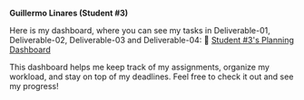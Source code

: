 **Guillermo Linares (Student #3)**

Here is my dashboard, where you can see my tasks in Deliverable-01, Deliverable-02, Deliverable-03 and Deliverable-04:
🔗 [Student #3's Planning Dashboard](https://github.com/users/javpalgon/projects/1/views/11)

This dashboard helps me keep track of my assignments, organize my workload, and stay on top of my deadlines. Feel free to check it out and see my progress!
